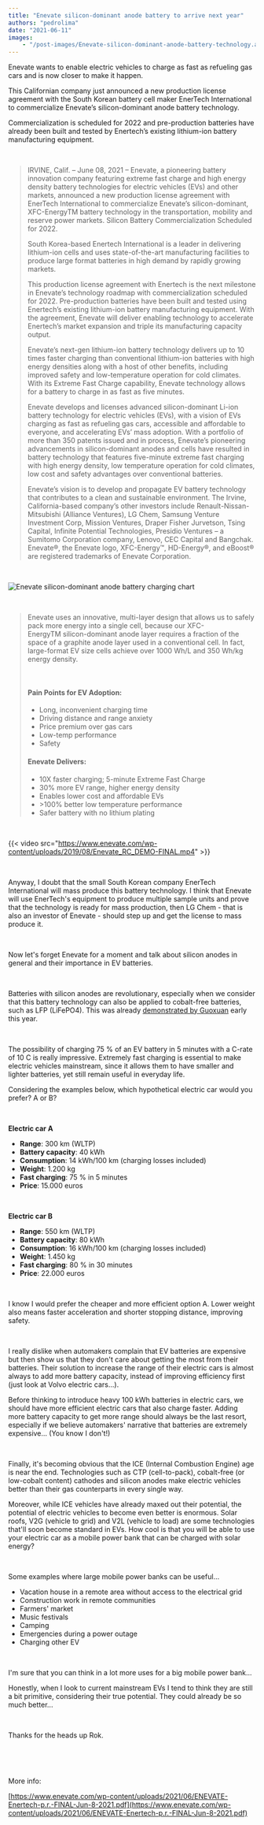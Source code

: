 ```yaml
---
title: "Enevate silicon-dominant anode battery to arrive next year"
authors: "pedrolima"
date: "2021-06-11"
images: 
    - "/post-images/Enevate-silicon-dominant-anode-battery-technology.avif"
---
```


Enevate wants to enable electric vehicles to charge as fast as refueling gas cars and is now closer to make it happen.

This Californian company just announced a new production license agreement with the South Korean battery cell maker EnerTech International to commercialize Enevate’s silicon-dominant anode battery technology.

Commercialization is scheduled for 2022 and pre-production batteries have already been built and tested by Enertech’s existing lithium-ion battery manufacturing equipment.

 

> IRVINE, Calif. – June 08, 2021 – Enevate, a pioneering battery innovation company featuring extreme fast charge and high energy density battery technologies for electric vehicles (EVs) and other markets, announced a new production license agreement with EnerTech International to commercialize Enevate’s silicon-dominant, XFC-EnergyTM battery technology in the transportation, mobility and reserve power markets. Silicon Battery Commercialization Scheduled for 2022.
> 
> South Korea-based Enertech International is a leader in delivering lithium-ion cells and uses state-of-the-art manufacturing facilities to produce large format batteries in high demand by rapidly growing markets.
> 
> This production license agreement with Enertech is the next milestone in Enevate’s technology roadmap with commercialization scheduled for 2022. Pre-production batteries have been built and tested using Enertech’s existing lithium-ion battery manufacturing equipment. With the agreement, Enevate will deliver enabling technology to accelerate Enertech’s market expansion and triple its manufacturing capacity output.
> 
> Enevate’s next-gen lithium-ion battery technology delivers up to 10 times faster charging than conventional lithium-ion batteries with high energy densities along with a host of other benefits, including improved safety and low-temperature operation for cold climates. With its Extreme Fast Charge capability, Enevate technology allows for a battery to charge in as fast as five minutes.
> 
> Enevate develops and licenses advanced silicon-dominant Li-ion battery technology for electric vehicles (EVs), with a vision of EVs charging as fast as refueling gas cars, accessible and affordable to everyone, and accelerating EVs’ mass adoption. With a portfolio of more than 350 patents issued and in process, Enevate’s pioneering advancements in silicon-dominant anodes and cells have resulted in battery technology that features five-minute extreme fast charging with high energy density, low temperature operation for cold climates, low cost and safety advantages over conventional batteries.
> 
> Enevate’s vision is to develop and propagate EV battery technology that contributes to a clean and sustainable environment. The Irvine, California-based company’s other investors include Renault-Nissan-Mitsubishi (Alliance Ventures), LG Chem, Samsung Venture Investment Corp, Mission Ventures, Draper Fisher Jurvetson, Tsing Capital, Infinite Potential Technologies, Presidio Ventures – a Sumitomo Corporation company, Lenovo, CEC Capital and Bangchak. Enevate®, the Enevate logo, XFC-Energy™, HD-Energy®, and eBoost® are registered trademarks of Enevate Corporation.

 

![Enevate silicon-dominant anode battery charging chart](post-images/Enevate-silicon-dominant-anode-battery-charging-chart.avif)

 

> Enevate uses an innovative, multi-layer design that allows us to safely pack more energy into a single cell, because our XFC-EnergyTM silicon-dominant anode layer requires a fraction of the space of a graphite anode layer used in a conventional cell. In fact, large-format EV size cells achieve over 1000 Wh/L and 350 Wh/kg energy density.
> 
>  
> 
> #### Pain Points for EV Adoption:
> 
> - Long, inconvenient charging time
> - Driving distance and range anxiety
> - Price premium over gas cars
> - Low-temp performance
> - Safety
> 
> #### Enevate Delivers:
> 
> - 10X faster charging; 5-minute Extreme Fast Charge
> - 30% more EV range, higher energy density
> - Enables lower cost and affordable EVs
> - \>100% better low temperature performance
> - Safer battery with no lithium plating

 

{{< video src="https://www.enevate.com/wp-content/uploads/2019/08/Enevate_RC_DEMO-FINAL.mp4" >}}
 

 

Anyway, I doubt that the small South Korean company EnerTech International will mass produce this battery technology. I think that Enevate will use EnerTech's equipment to produce multiple sample units and prove that the technology is ready for mass production, then LG Chem - that is also an investor of Enevate - should step up and get the license to mass produce it.

 

Now let's forget Enevate for a moment and talk about silicon anodes in general and their importance in EV batteries.

 

Batteries with silicon anodes are revolutionary, especially when we consider that this battery technology can also be applied to cobalt-free batteries, such as LFP (LiFePO4). This was already [demonstrated by Guoxuan](/2021/01/10/guoxuan-unveils-a-cobalt-free-lfp-pouch-battery-cell-with-212-wh-kg/) early this year.

 

The possibility of charging 75 % of an EV battery in 5 minutes with a C-rate of 10 C is really impressive. Extremely fast charging is essential to make electric vehicles mainstream, since it allows them to have smaller and lighter batteries, yet still remain useful in everyday life.

Considering the examples below, which hypothetical electric car would you prefer? A or B?

 

**Electric car A**

- **Range**: 300 km (WLTP)
- **Battery capacity**: 40 kWh
- **Consumption**: 14 kWh/100 km (charging losses included)
- **Weight**: 1.200 kg
- **Fast charging**: 75 % in 5 minutes
- **Price**: 15.000 euros

 

**Electric car B**

- **Range**: 550 km (WLTP)
- **Battery capacity**: 80 kWh
- **Consumption**: 16 kWh/100 km (charging losses included)
- **Weight**: 1.450 kg
- **Fast charging**: 80 % in 30 minutes
- **Price**: 22.000 euros

 

I know I would prefer the cheaper and more efficient option A. Lower weight also means faster acceleration and shorter stopping distance, improving safety.

 

I really dislike when automakers complain that EV batteries are expensive but then show us that they don't care about getting the most from their batteries. Their solution to increase the range of their electric cars is almost always to add more battery capacity, instead of improving efficiency first (just look at Volvo electric cars...).

Before thinking to introduce heavy 100 kWh batteries in electric cars, we should have more efficient electric cars that also charge faster. Adding more battery capacity to get more range should always be the last resort, especially if we believe automakers' narrative that batteries are extremely expensive... (You know I don't!)

 

Finally, it's becoming obvious that the ICE (Internal Combustion Engine) age is near the end. Technologies such as CTP (cell-to-pack), cobalt-free (or low-cobalt content) cathodes and silicon anodes make electric vehicles better than their gas counterparts in every single way.

Moreover, while ICE vehicles have already maxed out their potential, the potential of electric vehicles to become even better is enormous. Solar roofs, V2G (vehicle to grid) and V2L (vehicle to load) are some technologies that'll soon become standard in EVs. How cool is that you will be able to use your electric car as a mobile power bank that can be charged with solar energy?

 

Some examples where large mobile power banks can be useful...

- Vacation house in a remote area without access to the electrical grid
- Construction work in remote communities
- Farmers' market
- Music festivals
- Camping
- Emergencies during a power outage
- Charging other EV

 

I'm sure that you can think in a lot more uses for a big mobile power bank...

Honestly, when I look to current mainstream EVs I tend to think they are still a bit primitive, considering their true potential. They could already be so much better...

 

Thanks for the heads up Rok.

 

 

More info:

[https://www.enevate.com/wp-content/uploads/2021/06/ENEVATE-Enertech-p.r.-FINAL-Jun-8-2021.pdf](https://www.enevate.com/wp-content/uploads/2021/06/ENEVATE-Enertech-p.r.-FINAL-Jun-8-2021.pdf)
